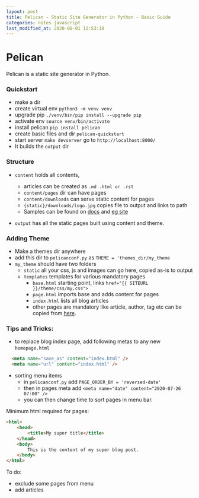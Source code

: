 ```yaml
---
layout: post
title: Pelican - Static Site Generator in Python - Basic Guide
categories: notes javascript
last_modified_at: 2020-08-01 12:53:18
---
```


# Pelican
Pelican is a static site generator in Python.

### Quickstart
- make a dir
- create virtual env `python3 -m venv venv`
- upgrade pip `./venv/bin/pip install --upgrade pip`
- activate env `source venv/bin/activate`
- install pelican `pip install pelican`
- create basic files and dir `pelican-quickstart`
- start server `make devserver` go to `http://localhost:8000/`
- It builds the `output` dir

### Structure
- `content` holds all contents, 
  - articles can be created as `.md .html or .rst`
  - `content/pages` dir can have pages
  - `content/downloads` can serve static content for pages
  - `{static}/downloads/logo.jpg` copies file to output and links to path
  - Samples can be found on [docs](https://docs.getpelican.com/en/stable/content.html) and [eg site](https://github.com/buddycloud/buddycloud.com/blob/master/content/pages/about.html)

- `output` has all the static pages built using content and theme.

### Adding Theme
- Make a themes dir anywhere
- add this dir to `pelicanconf.py` as `THEME = 'themes_dir/my_theme`
- `my_theme` should have two folders
  - `static` all your css, js and images can go here, copied as-is to output
  - `templates` templates for various mandatory pages
    - `base.html` starting point, links `href="{{ SITEURL }}/theme/css/my.css">`
    - `page.html` imports base and adds content for pages
    - `index.html` lists all blog articles
    - other pages are mandatory like article, author, tag etc can be copied from [here](https://github.com/getpelican/pelican/tree/master/pelican/themes/simple/templates).

### Tips and Tricks:
- to replace blog index page, add following metas to any new `homepage.html`

```html
  <meta name="save_as" content="index.html" />
  <meta name="url" content="index.html" />
```

- sorting menu items
  - in `pelicanconf.py` add `PAGE_ORDER_BY = 'reversed-date'`
  - then in pages meta add `<meta name="date" content="2020-07-26 07:00" />` 
  - you can then change time to sort pages in menu bar.

Minimum html required for pages:

```html
<html>
    <head>
        <title>My super title</title>
    </head>
    <body>
        This is the content of my super blog post.
    </body>
</html>
```

To do:
- exclude some pages from menu
- add articles